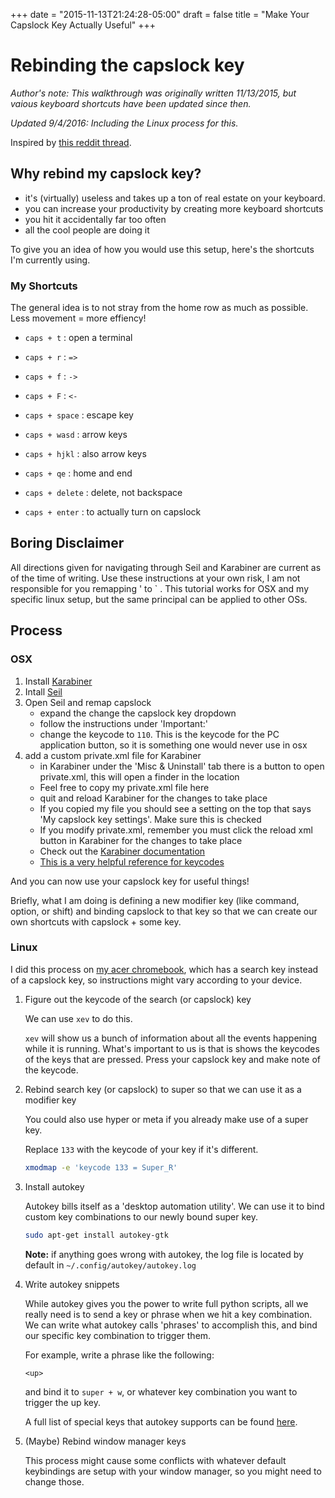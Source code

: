 +++
date = "2015-11-13T21:24:28-05:00"
draft = false
title = "Make Your Capslock Key Actually Useful"
+++

# Rebinding the capslock key

*Author's note: This walkthrough was originally written 11/13/2015, but vaious keyboard shortcuts have been updated since then.*

*Updated 9/4/2016: Including the Linux process for this.*

Inspired by [this reddit thread](https://www.reddit.com/r/webdev/comments/3oh313/what_extra_tools_do_you_use_that_make_web/cvxonub).

## Why rebind my capslock key?

- it's (virtually) useless and takes up a ton of real estate on your keyboard.
- you can increase your productivity by creating more keyboard shortcuts
- you hit it accidentally far too often
- all the cool people are doing it

To give you an idea of how you would use this setup, here's the shortcuts I'm
currently using.

### My Shortcuts

The general idea is to not stray from the home row as much as possible. Less movement = more effiency!

- `caps + t` : open a terminal

- `caps + r` : `=>`

- `caps + f` : `->`

- `caps + F` : `<-`

- `caps + space` : escape key

- `caps + wasd` : arrow keys

- `caps + hjkl` : also arrow keys

- `caps + qe` : home and end

- `caps + delete` : delete, not backspace

- `caps + enter` : to actually turn on capslock

## Boring Disclaimer

All directions given for navigating through Seil and Karabiner are current as of the time of writing. Use these instructions at your own risk, I am not responsible for you remapping ' to ` .
This tutorial works for OSX and my specific linux setup, but the same
principal can be applied to other OSs.

## Process

### OSX

1. Install [Karabiner][1]
2. Intall [Seil][2]
3. Open Seil and remap capslock
    - expand the change the capslock key dropdown
    - follow the instructions under 'Important:'
    - change the keycode to `110`. This is the keycode for the PC application button, so it is something one would never use in osx
4. add a custom private.xml file for Karabiner
    - in Karabiner under the 'Misc & Uninstall' tab there is a button to open private.xml, this will open a finder in the location 
    - Feel free to copy my private.xml file here
    - quit and reload Karabiner for the changes to take place
    - If you copied my file you should see a setting on the top that says 'My capslock key settings'. Make sure this is checked
    - If you modify private.xml, remember you must click the reload xml button in Karabiner for the changes to take place
    - Check out the [Karabiner documentation][3]
    - [This is a very helpful reference for keycodes][4]

And you can now use your capslock key for useful things!

Briefly, what I am doing is defining a new modifier key (like command, option, or shift) and binding capslock to that key so that we can create our own shortcuts with capslock + some key.

### Linux

I did this process on [my acer chromebook](/post/installing-galliumos), which has a search key instead of a
capslock key, so instructions might vary according to your device.

1. Figure out the keycode of the search (or capslock) key

    We can use `xev` to do this.

    `xev` will show us a bunch of information about all the events happening
    while it is running. What's important to us is that is shows the keycodes of
    the keys that are pressed. Press your capslock key and make note of the
    keycode.

1. Rebind search key (or capslock) to super so that we can use it as a modifier
   key

    You could also use hyper or meta if you already make use of a super key.

    Replace `133` with the keycode of your key if it's different.

    ```bash
    xmodmap -e 'keycode 133 = Super_R'
    ```

2. Install autokey

    Autokey bills itself as a 'desktop automation utility'. We can use it to
    bind custom key combinations to our newly bound super key.

    ```bash
    sudo apt-get install autokey-gtk
    ```

    **Note:** if anything goes wrong with autokey, the log file is located by
    default in `~/.config/autokey/autokey.log`

3. Write autokey snippets

    While autokey gives you the power to write full python scripts, all we
    really need is to send a key or phrase when we hit a key combination. We can
    write what autokey calls 'phrases' to accomplish this, and bind our specific
    key combination to trigger them.

    For example, write a phrase like the following:

    ```
    <up>
    ```

    and bind it to `super + w`, or whatever key combination you want to trigger
    the up key.

    A full list of special keys that autokey supports can be found
    [here][5].

4. (Maybe) Rebind window manager keys

    This process might cause some conflicts with whatever default
    keybindings are setup with your window manager, so you might need to change
    those.

[1]: https://pqrs.org/osx/karabiner/
[2]: https://pqrs.org/osx/karabiner/seil.html.en
[3]: https://pqrs.org/osx/karabiner/xml.html.en
[4]: https://github.com/tekezo/Karabiner/blob/master/src/bridge/generator/keycode/data/KeyCode.data
[5]: http://code.google.com/archive/p/autokey/wikis/SpecialKeys.wiki

